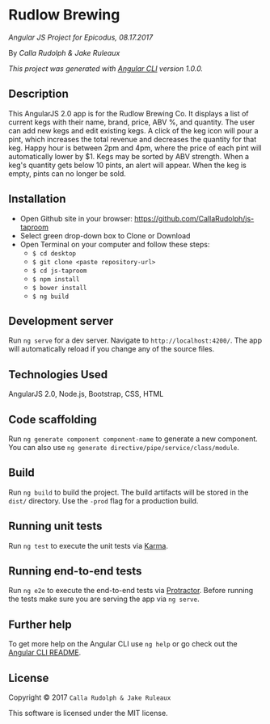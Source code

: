 # Rudlow Brewing

_Angular JS Project for Epicodus, 08.17.2017_

By _Calla Rudolph & Jake Ruleaux_

_This project was generated with [Angular CLI](https://github.com/angular/angular-cli) version 1.0.0._

## Description
This AngularJS 2.0 app is for the Rudlow Brewing Co. It displays a list of current kegs with their name, brand, price, ABV %, and quantity. The user can add new kegs and edit existing kegs. A click of the keg icon will pour a pint, which increases the total revenue and decreases the quantity for that keg. Happy hour is between 2pm and 4pm, where the price of each pint will automatically lower by $1. Kegs may be sorted by ABV strength. When a keg's quantity gets below 10 pints, an alert will appear. When the keg is empty, pints can no longer be sold.

## Installation

* Open Github site in your browser: https://github.com/CallaRudolph/js-taproom
* Select green drop-down box to Clone or Download
* Open Terminal on your computer and follow these steps:
  * `$ cd desktop`
  * `$ git clone <paste repository-url>`
  * `$ cd js-taproom`
  * `$ npm install`
  * `$ bower install`
  * `$ ng build`

## Development server

Run `ng serve` for a dev server. Navigate to `http://localhost:4200/`. The app will automatically reload if you change any of the source files.

## Technologies Used

AngularJS 2.0, Node.js, Bootstrap, CSS, HTML

## Code scaffolding

Run `ng generate component component-name` to generate a new component. You can also use `ng generate directive/pipe/service/class/module`.

## Build

Run `ng build` to build the project. The build artifacts will be stored in the `dist/` directory. Use the `-prod` flag for a production build.

## Running unit tests

Run `ng test` to execute the unit tests via [Karma](https://karma-runner.github.io).

## Running end-to-end tests

Run `ng e2e` to execute the end-to-end tests via [Protractor](http://www.protractortest.org/).
Before running the tests make sure you are serving the app via `ng serve`.

## Further help

To get more help on the Angular CLI use `ng help` or go check out the [Angular CLI README](https://github.com/angular/angular-cli/blob/master/README.md).

## License

Copyright &copy; 2017 `Calla Rudolph & Jake Ruleaux`

This software is licensed under the MIT license.
